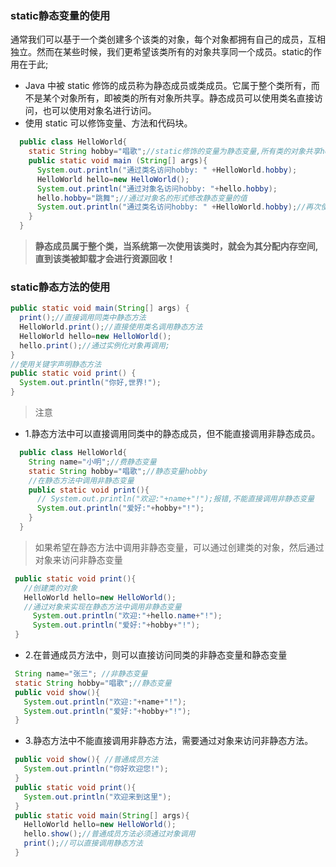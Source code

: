 ### static静态变量的使用
  通常我们可以基于一个类创建多个该类的对象，每个对象都拥有自己的成员，互相独立。然而在某些时候，我们更希望该类所有的对象共享同一个成员。static的作用在于此;
  - Java 中被 static 修饰的成员称为静态成员或类成员。它属于整个类所有，而不是某个对象所有，即被类的所有对象所共享。静态成员可以使用类名直接访问，也可以使用对象名进行访问。
  - 使用 static 可以修饰变量、方法和代码块。
  ```Java
    public class HelloWorld{
      static String hobby="唱歌";//static修饰的变量为静态变量,所有类的对象共享hobby;
      public static void main (String[] args){
        System.out.println("通过类名访问hobby: " +HelloWorld.hobby);
        HelloWorld hello=new HelloWorld();
        System.out.println("通过对象名访问hobby: "+hello.hobby);
        hello.hobby="跳舞";//通过对象名的形式修改静态变量的值
        System.out.println("通过类名访问hobby: " +HelloWorld.hobby);//再次使用类名访问静态变量,值已改变
      }
    }
  ```
  > **静态成员属于整个类，当系统第一次使用该类时，就会为其分配内存空间,直到该类被卸载才会进行资源回收！**

### static静态方法的使用
```java
public static void main(String[] args) {
  print();//直接调用同类中静态方法
  HelloWorld.print();//直接使用类名调用静态方法
  HelloWorld hello=new HelloWorld();
  hello.print();//通过实例化对象再调用;
}
//使用关键字声明静态方法
public static void print() {
  System.out.println("你好,世界!");
}
```
 > 注意
 - 1.静态方法中可以直接调用同类中的静态成员，但不能直接调用非静态成员。
```java
  public class HelloWorld{
    String name="小明";//费静态变量
    static String hobby="唱歌";//静态变量hobby
    //在静态方法中调用非静态变量
    public static void print(){
      // System.out.println("欢迎:"+name+"!");报错,不能直接调用非静态变量
      System.out.println("爱好:"+hobby+"!");
    }
  }
```
 > 如果希望在静态方法中调用非静态变量，可以通过创建类的对象，然后通过对象来访问非静态变量
 ```Java
  public static void print(){
    //创建类的对象
    HelloWorld hello=new HelloWorld();
    //通过对象来实现在静态方法中调用非静态变量
      System.out.println("欢迎:"+hello.name+"!");
      System.out.println("爱好:"+hobby+"!");
  }
 ```
 - 2.在普通成员方法中，则可以直接访问同类的非静态变量和静态变量
 ```Java
  String name="张三"; //非静态变量
  static String hobby="唱歌";//静态变量
  public void show(){
    System.out.println("欢迎:"+name+"!");
    System.out.println("爱好:"+hobby+"!");
  }
 ```
 - 3.静态方法中不能直接调用非静态方法，需要通过对象来访问非静态方法。
 ```Java
  public void show(){ //普通成员方法
    System.out.println("你好欢迎您!");
  }
  public static void print(){
    System.out.println("欢迎来到这里");
  }
  public static void main(String[] args){
    HelloWorld hello=new HelloWorld();
    hello.show();//普通成员方法必须通过对象调用
    print();//可以直接调用静态方法
  }
 ```